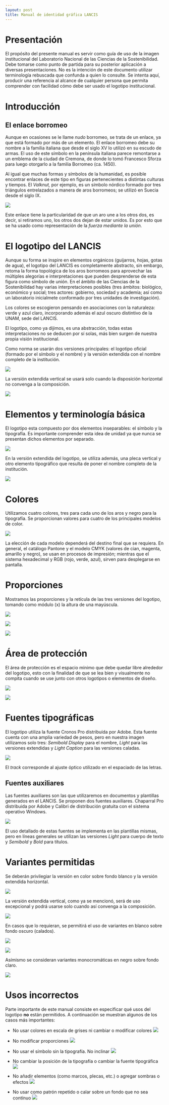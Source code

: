 ```yaml
---
layout: post
title: Manual de identidad gráfica LANCIS
---
```


# Presentación

El propósito del presente manual es servir como guía de uso de la imagen institucional del Laboratorio Nacional de las Ciencias de la Sostenibilidad. Debe tomarse como punto de partida para su posterior aplicación a diversas presentaciones. No es la intención de este documento utilizar terminología rebuscada que confunda a quien lo consulte. Se intenta aquí, producir una referencia al alcance de cualquier persona que permita comprender con facilidad cómo debe ser usado el logotipo institucional.


# Introducción

## El enlace borromeo

Aunque en ocasiones se le llame _nudo_ borromeo, se trata de un enlace, ya que está formado por más de un elemento. El enlace borromeo debe su nombre a la familia italiana que desde el siglo XV lo utilizó en su escudo de armas. El uso de este símbolo en la península italiana parece remontarse a un emblema de la ciudad de Cremona, de donde lo tomó Francesco Sforza para luego otorgarlo a la familia Borromeo (ca. 1450).

Al igual que muchas formas y símbolos de la humanidad, es posible encontrar enlaces de este tipo en figuras pertenecientes a distintas culturas y tiempos. El _Valknut,_ por ejemplo, es un símbolo nórdico formado por tres triángulos entrelazados a manera de aros borromeos; se utilizó en Suecia desde el siglo IX.

![](logo_LANCIS_enlaces_borromeos.png)


Este enlace tiene la particularidad de que un aro une a los otros dos, es decir, si retiramos uno, los otros dos dejan de estar unidos. Es por esto que se ha usado como representación de la _fuerza mediante la unión._


# El logotipo del LANCIS

Aunque su forma se inspire en elementos orgánicos (guijarros, hojas, gotas de agua), el logotipo del LANCIS es completamente abstracto, sin embargo, retoma la forma topológica de los aros borromeos para aprovechar las múltiples alegorías e interpretaciones que pueden desprenderse de esta figura como símbolo de unión. En el ámbito de las Ciencias de la Sostenibilidad hay varias interpretaciones posibles (tres ámbitos: biológico, económico y social; tres actores: gobierno, sociedad y academia; así como un laboratorio inicialmete conformado por tres unidades de investigación).

Los colores se escogieron pensando en asociaciones con la naturaleza: verde y azul claro, incorporando además el azul oscuro distintivo de la UNAM, sede del LANCIS.

El logotipo, como ya dijimos, es una abstracción, todas estas interpretaciones no se deducen por sí solas, más bien surgen de nuestra propia visión institucional.

Como norma se usarán dos versiones principales: el logotipo oficial (formado por el símbolo y el nombre) y la versión extendida con el nombre completo de la institución.

![](logo_LANCIS_variantes_01.png)

La versión extendida vertical se usará solo cuando la disposición horizontal no convenga a la composición.

![](logo_LANCIS_variantes_02.png)


# Elementos y terminología básica

El logotipo esta compuesto por dos elementos inseparables: el símbolo y la tipografía. Es importante comprender esta idea de unidad ya que nunca se presentan dichos elementos por separado.

![](logo_LANCIS_elementos_terminologia_01.png)

En la versión extendida del logotipo, se utiliza además, una pleca vertical y otro elemento tipográfico que resulta de poner el nombre completo de la institución.

![](logo_LANCIS_elementos_terminologia_02.png)


# Colores

Utilizamos cuatro colores, tres para cada uno de los aros y negro para la tipografía. Se proporcionan valores para cuatro de los principales modelos de color.

![](logo_LANCIS_colores.png)

La elección de cada modelo dependerá del destino final que se requiera. En general, el catálogo Pantone y el modelo CMYK (valores de cian, magenta, amarillo y negro), se usan en procesos de impresión; mientras que el sistema hexadecimal y RGB (rojo, verde, azul), sirven para desplegarse en pantalla.


# Proporciones

Mostramos las proporciones y la retícula de las tres versiones del logotipo, tomando como módulo (x) la altura de una mayúscula.

![](logo_LANCIS_proporciones_01.png)

![](logo_LANCIS_proporciones_02.png)

![](logo_LANCIS_proporciones_03.png)


# Área de protección

El área de protección es el espacio mínimo que debe quedar libre alrededor del logotipo, esto con la finalidad de que se lea bien y visualmente no compita cuando se use junto con otros logotipos o elementos de diseño.

![](logo_LANCIS_area_de_proteccion_01.png)

![](logo_LANCIS_area_de_proteccion_02.png)


# Fuentes tipográficas

El logotipo utiliza la fuente Cronos Pro distribuída por Adobe. Esta fuente cuenta con una amplia variedad de pesos, pero en nuestra imagen utilizamos solo tres: _Semibold Display_ para el nombre, _Light_ para las versiones extendidas y _Light Caption_ para las versiones caladas.

![](logo_LANCIS_tipografia_01.png)

El _track_ corresponde al ajuste óptico utilizado en el espaciado de las letras.

## Fuentes auxiliares

Las fuentes auxiliares son las que utilizaremos en documentos y plantillas generados en el LANCIS. Se proponen dos fuentes auxiliares. Chaparral Pro distribuida por Adobe y Calibri de distribución gratuita con el sistema operativo Windows.

![](logo_LANCIS_tipografia_02.png)

El uso detallado de estas fuentes se implementa en las plantillas mismas, pero en líneas generales se utilizan las versiones _Light_ para cuerpo de texto y _Semibold_ y _Bold_ para títulos.


# Variantes permitidas

Se deberán privilegiar la versión en color sobre fondo blanco y la versión extendida horizontal.

![](logo_LANCIS_variantes_01.png)

La versión extendida vertical, como ya se mencionó, será de uso excepcional y podrá usarse solo cuando así convenga a la composición.

![](logo_LANCIS_variantes_02.png)

En casos que lo requieran, se permitirá el uso de variantes en blanco sobre fondo oscuro (calados).

![](logo_LANCIS_variantes_03.png)
<br>

![](logo_LANCIS_variantes_04.png)

 Asímismo se consideran variantes monocromáticas en negro sobre fondo claro.

![](logo_LANCIS_variantes_05.png)


# Usos incorrectos

Parte importante de este manual consiste en especificar qué usos del logotipo **no** están permitidos. A continuación se muestran algunos de los casos más importantes:

- No usar colores en escala de grises ni cambiar o modificar colores
![](logo_LANCIS_usos_incorrectos_01.png)

- No modificar proporciones
![](logo_LANCIS_usos_incorrectos_02.png)

- No usar el símbolo sin la tipografía. No inclinar
![](logo_LANCIS_usos_incorrectos_03.png)

- No cambiar la posición de la tipografía o cambiar la fuente tipográfica
![](logo_LANCIS_usos_incorrectos_04.png)

- No añadir elementos (como marcos, plecas, etc.) o agregar sombras o efectos
![](logo_LANCIS_usos_incorrectos_05.png)

- No usar como patrón repetido o calar sobre un fondo que no sea contínuo
![](logo_LANCIS_usos_incorrectos_06.png)
